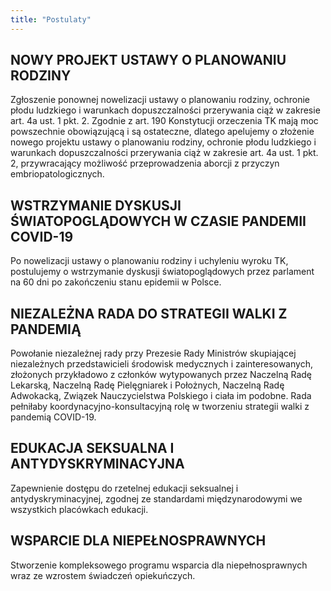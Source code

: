 ```yaml
---
title: "Postulaty"
---
```


## NOWY PROJEKT USTAWY O PLANOWANIU RODZINY
Zgłoszenie ponownej nowelizacji ustawy o planowaniu rodziny, ochronie płodu ludzkiego i warunkach dopuszczalności przerywania ciąż w zakresie art. 4a ust. 1 pkt. 2. Zgodnie z art. 190 Konstytucji orzeczenia TK mają moc powszechnie obowiązującą i są ostateczne, dlatego apelujemy o złożenie nowego projektu ustawy o planowaniu rodziny, ochronie płodu ludzkiego i warunkach dopuszczalności przerywania ciąż w zakresie art. 4a ust. 1 pkt. 2, przywracający możliwość przeprowadzenia aborcji z przyczyn embriopatologicznych.

## WSTRZYMANIE DYSKUSJI ŚWIATOPOGLĄDOWYCH W CZASIE PANDEMII COVID-19
Po nowelizacji ustawy o planowaniu rodziny i uchyleniu wyroku TK, postulujemy o wstrzymanie dyskusji światopoglądowych przez parlament na 60 dni po zakończeniu stanu epidemii w Polsce.

## NIEZALEŻNA RADA DO STRATEGII WALKI Z PANDEMIĄ
Powołanie niezależnej rady przy Prezesie Rady Ministrów skupiającej niezależnych przedstawicieli środowisk medycznych i zainteresowanych, złożonych przykładowo z członków wytypowanych przez Naczelną Radę Lekarską, Naczelną Radę Pielęgniarek i Położnych, Naczelną Radę Adwokacką, Związek Nauczycielstwa Polskiego i ciała im podobne. Rada pełniłaby koordynacyjno-konsultacyjną rolę w tworzeniu strategii walki z pandemią COVID-19. 

## EDUKACJA SEKSUALNA I ANTYDYSKRYMINACYJNA 
Zapewnienie dostępu do rzetelnej edukacji seksualnej i antydyskryminacyjnej, zgodnej ze standardami międzynarodowymi we wszystkich placówkach edukacji. 

## WSPARCIE DLA NIEPEŁNOSPRAWNYCH
Stworzenie kompleksowego programu wsparcia dla niepełnosprawnych wraz ze wzrostem świadczeń opiekuńczych.
